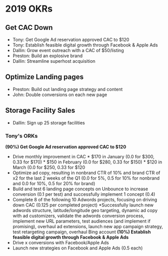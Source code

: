 <!-- TITLE: Goals -->
<!-- SUBTITLE: A quick summary of Goals -->

# 2019 OKRs
## Get CAC Down	
* 	Tony: Get Google Ad reservation approved CAC to $120
* 	Tony: Establish feasible digital growth through Facebook & Apple Ads
* 	Dallin: Grow event outreach with a CAC of $50/listing
* 	Preston: Build an explosive brand
* 	Dallin: Streamline superhost acquisition
## Optimize Landing pages	
* 	Preston: Build out landing page strategy and content
* 	John: Double conversions on each new page
## Storage Facility Sales	
* 	Dallin: Sign up 25 storage facilities

### Tony's ORKs
**(90%) Get Google Ad reservation approved CAC to $120**
* Drive monthly improvement in CAC
			* $170 in January (0.0 for $300, 0.33 for $170)
			* $150 in February (0.0 for $280, 0.33 for $150)
			* $120 in March (0.0 for $250, 0.33 for $120
* Optimize ad copy, resulting in nonbrand CTR of 10% and brand CTR of x2 for the last 2 weeks of the Q1 (0.0 for 5%, 0.5 for 10% for nonbrand and 0.0 for 10%, 0.5 for 20% for brand)
* Build and test 6 landing page concepts on Unbounce to increase conversion (0.1 per test) and successfully implement 1 concept (0.4)
* Complete 8 of the following 10 Adwords projects, focusing on driving down CAC (0.125 per completed project)
				*Successfully launch new adwords structure, latitude/longitude geo targeting, dynamic ad copy with ad customizers, validate the adwords conversion process, implement new URL parameters, test audiences (and implement if promising), overhaul ad extensions, launch new app campaign strategy, test retargeting campaign, overhaul Bing account
**(10%) Establish feasible digital growth through Facebook & Apple Ads**
* Drive x conversions with Facebook/Apple Ads
* Launch new strategies on Facebook and Apple Ads (0.5 each)



